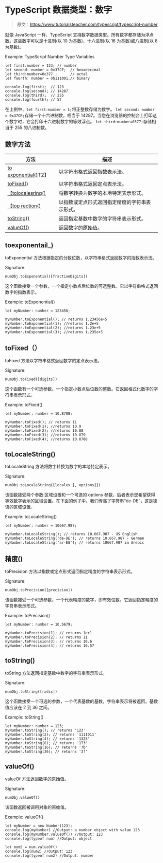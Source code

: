 # TypeScript 数据类型：数字

> 原文：<https://www.tutorialsteacher.com/typescript/typescript-number>

就像 JavaScript 一样，TypeScript 支持数字数据类型。所有数字都存储为浮点数。这些数字可以是十进制(以 10 为基数)、十六进制(以 16 为基数)或八进制(以 8 为基数)。

Example: TypeScript Number Type Variables 

```
let first:number = 123; // number 
let second: number = 0x37CF;  // hexadecimal
let third:number=0o377 ;      // octal
let fourth: number = 0b111001;// binary  

console.log(first);  // 123 
console.log(second); // 14287
console.log(third);  // 255
console.log(fourth); // 57 
```

在上例中，`let first:number = 1;`将正整数存储为数字。 `let second: number = 0x37CF;`存储一个十六进制数，相当于 14287。当您在浏览器的控制台上打印这个数字时，它会打印十六进制数字的等效浮点。 `let third:number=0377;`存储相当于 255 的八进制数。

## 数字方法

| 方法 | 描述 |
| --- | --- |
| [to exponential()](#toexponential)T2】 | 以字符串格式返回指数表示法。 |
| [toFixed()](#tofixed) | 以字符串格式返回定点表示法。 |
| [【tolocalesring()](#tolocalestring) | 将数字转换为数字的本地特定表示形式。 |
| [【top rection()](#toprecision) | 以指数或定点形式返回指定精度的字符串表示形式。 |
| [toString()](#tostring) | 返回指定基数中数字的字符串表示形式。 |
| [valueOf()](#valueof) | 返回数字的原始值。 |

## toexponentail_)

toExponential 方法根据指定的分数位数，以字符串格式返回数字的指数表示法。

Signature:

```
numObj.toExponential([fractionDigits])

```

这个函数接受一个参数，一个指定小数点后位数的可选整数。它以字符串格式返回数字的指数表示。

Example: toExponential() 

```
let myNumber: number = 123456;

myNumber.toExponential(); // returns 1.23456e+5
myNumber.toExponential(1); //returns 1.2e+5
myNumber.toExponential(2); //returns 1.23e+5
myNumber.toExponential(3); //returns 1.235e+5 
```

## toFixed（）

toFixed 方法以字符串格式返回数字的定点表示法。

Signature:

```
numObj.toFixed([digits])

```

这个函数有一个可选参数，一个指定小数点后位数的整数。它返回格式化数字的字符串表示形式。

Example: toFixed() 

```
let myNumber: number = 10.8788;

myNumber.toFixed(); // returns 11
myNumber.toFixed(1); //returns 10.9
myNumber.toFixed(2); //returns 10.88
myNumber.toFixed(3); //returns 10.879
myNumber.toFixed(4); //returns 10.8788 
```

## toLocaleString()

toLocaleString 方法将数字转换为数字的本地特定表示。

Signature:

```
numObj.toLocaleString([locales [, options]])

```

该函数接受两个参数:区域设置和一个可选的 options 参数，后者表示您希望获得等效数字表示的区域设置。在下面的例子中，我们传递了字符串“de-DE”，这是德语的区域设置。

Example: toLocaleString() 

```
let myNumber: number = 10667.987;

myNumber.toLocaleString(); // returns 10,667.987 - US English
myNumber.toLocaleString('de-DE'); // returns 10.667,987 - German
myNumber.toLocaleString('ar-EG'); // returns 10667.987 in Arebic 
```

## 精度()

toPrecision 方法以指数或定点形式返回指定精度的字符串表示形式。

Signature:

```
numObj.toPrecision([precision])

```

该函数接受一个可选参数，一个代表精度的数字，即有效位数。它返回指定精度的字符串表示形式。

Example: toPrecision() 

```
let myNumber: number = 10.5679;

myNumber.toPrecision(1); // returns 1e+1
myNumber.toPrecision(2); // returns 11
myNumber.toPrecision(3); // returns 10.6
myNumber.toPrecision(4); // returns 10.57 
```

## toString()

toString 方法返回指定基数中数字的字符串表示形式。

Signature:

```
numObj.toString([radix])
```

这个函数接受一个可选的参数，一个代表基数的基数，字符串表示将被返回。基数值应该在 2 到 36 之间。

Example: toString() 

```
let myNumber: number = 123;
myNumber.toString(); // returns '123'
myNumber.toString(2); // returns '1111011'
myNumber.toString(4); // returns '1323'
myNumber.toString(8); // returns '173'
myNumber.toString(16); // returns '7b'
myNumber.toString(36); // returns '3f' 
```

## valueOf()

valueOf 方法返回数字的原始值。

Signature:

```
numObj.valueOf()
```

该函数返回被调用对象的原始值。

Example: valueOf() 

```
let myNumber = new Number(123);
console.log(myNumber) //Output: a number object with value 123
console.log(myNumber.valueOf()) //Output: 123
console.log(typeof num) //Output: object

let num2 = num.valueOf() 
console.log(num2) //Output: 123
console.log(typeof num2) //Output: number 
```

